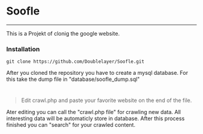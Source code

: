 # Soofle

---

This is a Projekt of clonig the google website.

### Installation

```
git clone https://github.com/Doublelayer/Soofle.git
```

After you cloned the repository you have to create a mysql database.
For this take the dump file in "database/soofle_dump.sql"

#

> Edit crawl.php and paste your favorite website on the end of the file.

Ater editing you can call the "crawl.php file" for crawling new data. All interesting data will be automaticly store in database. After this process finished you can "search" for your crawled content.
